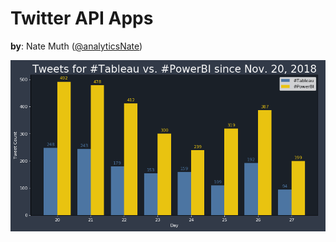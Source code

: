 # Twitter API Apps
**by**: Nate Muth ([@analyticsNate](https://twitter.com/analyticsnate))

![alt text](https://github.com/analyticsnate/twitter-api/blob/master/tab_vs_pbi.PNG)
